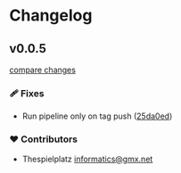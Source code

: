 # Changelog


## v0.0.5

[compare changes](https://github.com/thespielplatz/foos-tsp-tools/compare/v0.0.4...v0.0.5)

### 🩹 Fixes

- Run pipeline only on tag push ([25da0ed](https://github.com/thespielplatz/foos-tsp-tools/commit/25da0ed))

### ❤️ Contributors

- Thespielplatz <informatics@gmx.net>

